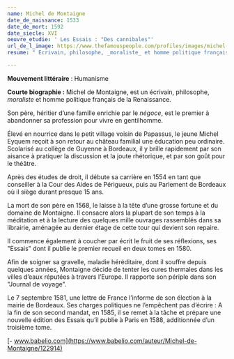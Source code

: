 ```yaml
---
name: Michel de Montaigne
date_de_naissance: 1533
date_de_mort: 1592
date_siecle: XVI
oeuvre_etudie: ' Les Essais : "Des cannibales"'
url_de_l_image: https://www.thefamouspeople.com/profiles/images/michel-de-montaigne-4.jpg
resume: " Ecrivain, philosophe, _moraliste_ et homme politique français de la Renaissance."

---
```

**Mouvement littéraire** : Humanisme

**Courte biographie :** Michel de Montaigne, est un écrivain, philosophe, _moraliste_ et homme politique français de la Renaissance.

Son père, héritier d’une famille enrichie par le _négoce_, est le premier à abandonner sa profession pour vivre en gentilhomme.

Élevé en nourrice dans le petit village voisin de Papassus, le jeune Michel Eyquem reçoit à son retour au château familial une éducation peu ordinaire. Scolarisé au collège de Guyenne à Bordeaux, il y brille rapidement par son aisance à pratiquer la discussion et la joute rhétorique, et par son goût pour le théâtre.

Après des études de droit, il débute sa carrière en 1554 en tant que conseiller à la Cour des Aides de Périgueux, puis au Parlement de Bordeaux où il siège durant presque 15 ans.

La mort de son père en 1568, le laisse à la tête d’une grosse fortune et du domaine de Montaigne. Il consacre alors la plupart de son temps à la méditation et à la lecture des quelques mille ouvrages rassemblés dans sa librairie, aménagée au dernier étage de cette tour qui devient son repaire.

Il commence également à coucher par écrit le fruit de ses réflexions, ses "Essais" dont il publie le premier recueil en deux tomes en 1580.

Afin de soigner sa gravelle, maladie héréditaire, dont il souffre depuis quelques années, Montaigne décide de tenter les cures thermales dans les villes d’eaux réputées à travers l’Europe. Il rapporte son périple dans son "Journal de voyage".

Le 7 septembre 1581, une lettre de France l’informe de son élection à la mairie de Bordeaux. Ses charges politiques ne l’empêchent pas d’écrire : A la fin de son second mandat, en 1585, il se remet à la tâche et prépare une nouvelle édition des Essais qu’il publie à Paris en 1588, additionnée d’un troisième tome.

[- www.babelio.com](https://www.babelio.com/auteur/Michel-de-Montaigne/122914)